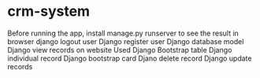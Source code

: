 # crm-system

Before running the app, install manage.py runserver to see the result in browser
django logout user
Django register user
Django database model
Django view records on website
Used Django Bootstrap table
Django individual record
Django bootstrap card
Djano delete record
Django update records
